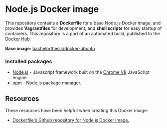 # Node.js Docker image

This repository contains a **Dockerfile** for a base Node.js Docker image, and provides **Vagrantfiles** for development, and **shell scripts** for easy startup of containers. This repository is a part of an automated build, published to the [Docker Hub][docker_hub_repository].

**Base image:** [bachelorthesis/docker-ubuntu][docker_hub_base_image]

[docker_hub_repository]: https://registry.hub.docker.com/u/bachelorthesis/docker-nodejs/
[docker_hub_base_image]: https://registry.hub.docker.com/u/bachelorthesis/docker-ubuntu/

### Installed packages

* [Node.js][nodejs] - Javascript framework built on the [Chrome V8][chrome_v8] JavaScript engine.
* [npm][npm] - Node.js package manager.

[nodejs]: https://nodejs.org/
[chrome_v8]: https://developers.google.com/v8/
[npm]: https://www.npmjs.com/

## Resources

These resources have been helpful when creating this Docker image:

* [Dockerfile's Github repository for Node.js Docker image.][github_repository_dockerfile_nodejs]

[github_repository_dockerfile_nodejs]: https://github.com/dockerfile/nodejs